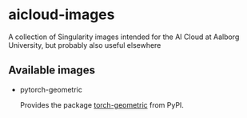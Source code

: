 # aicloud-images

A collection of Singularity images intended for the AI Cloud at
Aalborg University, but probably also useful elsewhere

## Available images

- pytorch-geometric

  Provides the package
  [torch-geometric](https://pypi.org/project/torch-geometric/) from
  PyPI.
 